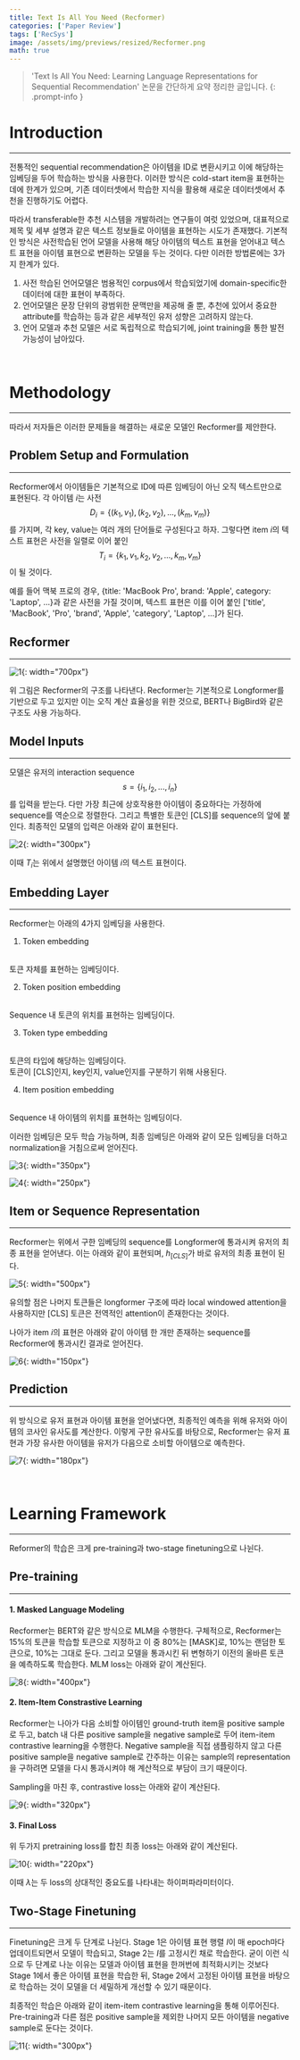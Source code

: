 ```yaml
---
title: Text Is All You Need (Recformer)
categories: ['Paper Review']
tags: ['RecSys']
image: /assets/img/previews/resized/Recformer.png
math: true
---
```

> 'Text Is All You Need: Learning Language Representations for Sequential Recommendation' 논문을 간단하게 요약 정리한 글입니다.
{: .prompt-info }

# Introduction
---

전통적인 sequential recommendation은 아이템을 ID로 변환시키고 이에 해당하는 임베딩을 두어 학습하는 방식을 사용한다. 이러한 방식은 cold-start item을 표현하는 데에 한계가 있으며, 기존 데이터셋에서 학습한 지식을 활용해 새로운 데이터셋에서 추천을 진행하기도 어렵다.

따라서 transferable한 추천 시스템을 개발하려는 연구들이 여럿 있었으며, 대표적으로 제목 및 세부 설명과 같은 텍스트 정보들로 아이템을 표현하는 시도가 존재했다. 기본적인 방식은 사전학습된 언어 모델을 사용해 해당 아이템의 텍스트 표현을 얻어내고 텍스트 표현을 아이템 표현으로 변환하는 모델을 두는 것이다. 다만 이러한 방법론에는 3가지 한계가 있다.

1. 사전 학습된 언어모델은 범용적인 corpus에서 학습되었기에 domain-specific한 데이터에 대한 표현이 부족하다.
2. 언어모델은 문장 단위의 광범위한 문맥만을 제공해 줄 뿐, 추천에 있어서 중요한 attribute를 학습하는 등과 같은 세부적인 유저 성향은 고려하지 않는다.
3. 언어 모델과 추천 모델은 서로 독립적으로 학습되기에, joint training을 통한 발전 가능성이 남아있다.

<br/>

# Methodology
---

따라서 저자들은 이러한 문제들을 해결하는 새로운 모델인 Recformer를 제안한다. 

## Problem Setup and Formulation
---

Recformer에서 아이템들은 기본적으로 ID에 따른 임베딩이 아닌 오직 텍스트만으로 표현된다. 
각 아이템 $i$는 사전 $$D_i = \{(k_1, v_1), (k_2, v_2), ..., (k_m, v_m)\}$$를 가지며, 각 key, value는 여러 개의 단어들로 구성된다고 하자. 그렇다면 item $i$의 텍스트 표현은 사전을 일렬로 이어 붙인 $$T_i = \{k_1, v_1, k_2, v_2, ..., k_m, v_m\}$$이 될 것이다.

예를 들어 맥북 프로의 경우, {title: 'MacBook Pro', brand: 'Apple', category: 'Laptop', ...}과 같은 사전을 가질 것이며, 텍스트 표현은 이를 이어 붙인 ['title', 'MacBook', 'Pro', 'brand', 'Apple', 'category', 'Laptop', ...]가 된다.

## Recformer
---

![1](/assets/img/contents/Recformer/1.png){: width="700px"}

위 그림은 Recformer의 구조를 나타낸다. Recformer는 기본적으로 Longformer를 기반으로 두고 있지만 이는 오직 계산 효율성을 위한 것으로, BERT나 BigBird와 같은 구조도 사용 가능하다.

## Model Inputs
---

모델은 유저의 interaction sequence $$s = \{i_1, i_2, ..., i_n\}$$를 입력을 받는다. 다만 가장 최근에 상호작용한 아이템이 중요하다는 가정하에 sequence를 역순으로 정렬한다. 그리고 특별한 토큰인 [CLS]를 sequence의 앞에 붙인다. 최종적인 모델의 입력은 아래와 같이 표현된다.

![2](/assets/img/contents/Recformer/2.png){: width="300px"}

이때 $T_i$는 위에서 설명했던 아이템 $i$의 텍스트 표현이다.

## Embedding Layer
---

Recformer는 아래의 4가지 임베딩을 사용한다.

1. Token embedding
<br/>
토큰 자체를 표현하는 임베딩이다.

2. Token position embedding
<br/>
Sequence 내 토큰의 위치를 표현하는 임베딩이다.

3. Token type embedding
<br/>
토큰의 타입에 해당하는 임베딩이다.
<br/>
토큰이 [CLS]인지, key인지, value인지를 구분하기 위해 사용된다.

4. Item position embedding
<br/>
Sequence 내 아이템의 위치를 표현하는 임베딩이다.

이러한 임베딩은 모두 학습 가능하며, 최종 임베딩은 아래와 같이 모든 임베딩을 더하고 normalization을 거침으로써 얻어진다.

![3](/assets/img/contents/Recformer/3.png){: width="350px"}

![4](/assets/img/contents/Recformer/4.png){: width="250px"}

## Item or Sequence Representation
---

Recformer는 위에서 구한 임베딩의 sequence를 Longformer에 통과시켜 유저의 최종 표현을 얻어낸다. 이는 아래와 같이 표현되며, $h_{[CLS]}$가 바로 유저의 최종 표현이 된다.

![5](/assets/img/contents/Recformer/5.png){: width="500px"}

유의할 점은 나머지 토큰들은 longformer 구조에 따라 local windowed attention을 사용하지만 [CLS] 토큰은 전역적인 attention이 존재한다는 것이다.

나아가 item $i$의 표현은 아래와 같이 아이템 한 개만 존재하는 sequence를 Recformer에 통과시킨 결과로 얻어진다.

![6](/assets/img/contents/Recformer/6.png){: width="150px"}

## Prediction
---

위 방식으로 유저 표현과 아이템 표현을 얻어냈다면, 최종적인 예측을 위해 유저와 아이템의 코사인 유사도를 계산한다.
이렇게 구한 유사도를 바탕으로, Recformer는 유저 표현과 가장 유사한 아이템을 유저가 다음으로 소비할 아이템으로 예측한다.

![7](/assets/img/contents/Recformer/7.png){: width="180px"}



<br/>

# Learning Framework
---

Reformer의 학습은 크게 pre-training과 two-stage finetuning으로 나뉜다.

## Pre-training
---

#### 1. Masked Language Modeling

Recformer는 BERT와 같은 방식으로 MLM을 수행한다. 구체적으로, Recformer는 15%의 토큰을 학습할 토큰으로 지정하고 이 중 80%는 [MASK]로, 10%는 랜덤한 토큰으로, 10%는 그대로 둔다. 그리고 모델을 통과시킨 뒤 변형하기 이전의 올바른 토큰을 예측하도록 학습한다.
MLM loss는 아래와 같이 계산된다.

![8](/assets/img/contents/Recformer/8.png){: width="400px"}

#### 2. Item-Item Constrastive Learning

Recformer는 나아가 다음 소비할 아이템인 ground-truth item을 positive sample로 두고, batch 내 다른 positive sample을 negative sample로 두어 item-item contrastive learning을 수행한다. 
Negative sample을 직접 샘플링하지 않고 다른 positive sample을 negative sample로 간주하는 이유는 sample의 representation을 구하려면 모델을 다시 통과시켜야 해 계산적으로 부담이 크기 때문이다.

Sampling을 마친 후, contrastive loss는 아래와 같이 계산된다.

![9](/assets/img/contents/Recformer/9.png){: width="320px"}

#### 3. Final Loss

위 두가지 pretraining loss를 합친 최종 loss는 아래와 같이 계산된다.

![10](/assets/img/contents/Recformer/10.png){: width="220px"}

이때 $\lambda$는 두 loss의 상대적인 중요도를 나타내는 하이퍼파라미터이다.

## Two-Stage Finetuning
---

Finetuning은 크게 두 단계로 나뉜다.
Stage 1은 아이템 표현 행렬 $I$이 매 epoch마다 업데이트되면서 모델이 학습되고, Stage 2는 $I$를 고정시킨 채로 학습한다.
굳이 이런 식으로 두 단계로 나눈 이유는 모델과 아이템 표현을 한꺼번에 최적화시키는 것보다 Stage 1에서 좋은 아이템 표현을 학습한 뒤, Stage 2에서 고정된 아이템 표현을 바탕으로 학습하는 것이 모델을 더 세밀하게 개선할 수 있기 때문이다.

최종적인 학습은 아래와 같이 item-item contrastive learning을 통해 이루어진다. Pre-training과 다른 점은 positive sample을 제외한 나머지 모든 아이템을 negative sample로 둔다는 것이다.

![11](/assets/img/contents/Recformer/11.png){: width="300px"}